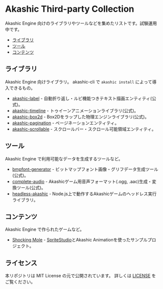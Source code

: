 # Akashic Third-party Collection

Akashic Engine 向けのライブラリやツールなどを集めたリストです。試験運用中です。

* [ライブラリ](#libraries)
* [ツール](#tools)
* [コンテンツ](#contents)

## ライブラリ <a name="libraries"></a>

Akashic Engine 向けライブラリ。 akashic-cli で `akashic install` によって導入できるもの。

* [akashic-label](https://github.com/akashic-games/akashic-label) - 自動折り返し・ルビ機能つきテキスト描画エンティティ(公式)。
* [akashic-timeline](https://github.com/akashic-games/akashic-timeline) - トゥイーンアニメーションライブラリ(公式)。
* [akashic-box2d](https://github.com/akashic-games/akashic-box2d) - Box2Dをラップした物理エンジンライブラリ(公式)。
* [akashic-pagination](https://github.com/pocketberserker/akashic-pagination) - ページネーションエンティティ。
* [akashic-scrollable](https://github.com/xnv/akashic-scrollable) - スクロールバー・スクロール可能領域エンティティ。

## ツール <a name="tools"></a>

Akashic Engine で利用可能なデータを生成するツールなど。

* [bmpfont-generator](https://github.com/akashic-games/bmpfont-generator) - ビットマップフォント画像・グリフデータ生成ツール(公式)。
* [complete-audio](https://github.com/akashic-games/complete-audio) - Akashicゲーム用音声フォーマット(.ogg, .aac)生成・変換ツール(公式)。
* [headless-akashic](https://github.com/xnv/headless-akashic) - Node.js上で動作するAkashicゲームのヘッドレス実行ライブラリ。

## コンテンツ <a name="contents"></a>

Akashic Engine で作られたゲームなど。

* [Shocking Mole](https://github.com/akashic-games/shocking-mole) - [SpriteStudio](http://www.webtech.co.jp/spritestudio/)とAkashic Animationを使ったサンプルプロジェクト。

## ライセンス

本リポジトリは MIT License の元で公開されています。 詳しくは [LICENSE](./LICENSE) をご覧ください。

